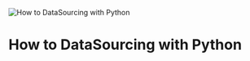 ![How to DataSourcing with Python](https://ops.rtfm.page/_media/mindmap_topics.svg)

# How to DataSourcing with Python
